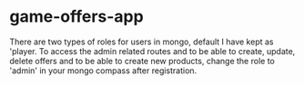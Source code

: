 # game-offers-app

There are two types of roles for users in mongo, default I have kept as 'player. To access the admin related routes and to be able to create, update, delete offers and to be able to create new products, change the role to 'admin' in your mongo compass after registration.